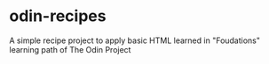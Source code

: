 # odin-recipes

A simple recipe project to apply basic HTML learned in "Foudations" learning path of The Odin Project